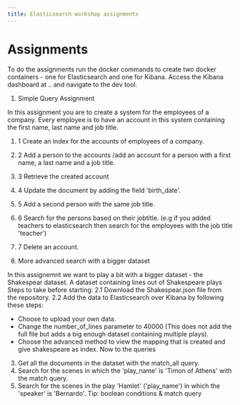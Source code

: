 ```yaml
---
title: Elasticsearch workshop assignments
---
```


Assignments
=====

To do the assignments run the docker commands to create two docker containers - one for Elasticsearch and one for Kibana.
Access the Kibana dashboard at .. and navigate to the dev tool.


1. Simple Query Assignment

In this assignment you are to create a system for the employees of a company. Every employee is to have an account in this system containing the first name, last name and job title.

1. 1 Create an index for the accounts of employees of a company.
1. 2 Add a person to the accounts  /add an account for a person with a first name, a last name and a job title.
1. 3 Retrieve the created account
1. 4 Update the document by adding the field 'birth_date'.
1. 5 Add a second person with the same job title.
1. 6 Search for the persons based on their jobtitle. (e.g if you added teachers to elasticsearch then search for the employees with the job title 'teacher')
1. 7 Delete an account.


2.  More advanced search with a bigger dataset

In this assignemnt we want to play a bit with a bigger dataset - the Shakespear dataset. A dataset containing lines out of Shakespeare plays 
Steps to take before starting:
2.1 Download the Shakespear.json file from the repository.
2.2 Add the data to Elasticsearch over Kibana by following these steps:
  - Choose to upload your own data.
  - Change the number_of_lines parameter to 40000 (This does not add the full file but adds a big enough dataset containing multiple plays).
  - Choose the advanced method to view the mapping that is created and give shakespeare as index.
Now to the queries
3. Get all the documents in the dataset with the match_all query.
4. Search for the scenes in which the 'play_name' is 'Timon of Athens' with the match query.
5. Search for the scenes in the play 'Hamlet' ('play_name') in which the 'speaker' is 'Bernardo'. Tip: boolean conditions & match query
